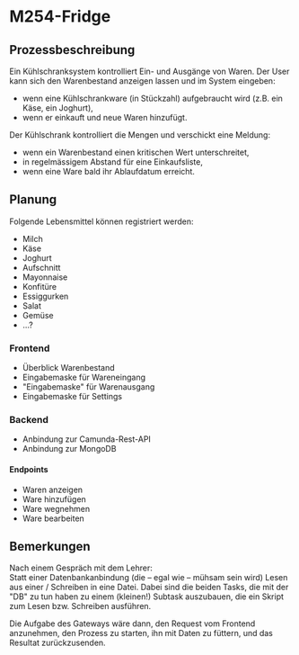 # M254-Fridge

## Prozessbeschreibung

Ein Kühlschranksystem kontrolliert Ein- und Ausgänge von Waren.
Der User kann sich den Warenbestand anzeigen lassen und im System eingeben:

* wenn eine Kühlschrankware (in Stückzahl) aufgebraucht wird
  (z.B. ein Käse, ein Joghurt),
* wenn er einkauft und neue Waren hinzufügt.

Der Kühlschrank kontrolliert die Mengen und verschickt eine Meldung:

* wenn ein Warenbestand einen kritischen Wert unterschreitet,
* in regelmässigem Abstand für eine Einkaufsliste,
* wenn eine Ware bald ihr Ablaufdatum erreicht.

## Planung

Folgende Lebensmittel können registriert werden:

* Milch
* Käse
* Joghurt
* Aufschnitt
* Mayonnaise
* Konfitüre
* Essiggurken
* Salat
* Gemüse
* ...?

### Frontend

* Überblick Warenbestand
* Eingabemaske für Wareneingang
* "Eingabemaske" für Warenausgang
* Eingabemaske für Settings

### Backend

* Anbindung zur Camunda-Rest-API
* Anbindung zur MongoDB

#### Endpoints

* Waren anzeigen
* Ware hinzufügen
* Ware wegnehmen
* Ware bearbeiten

## Bemerkungen

Nach einem Gespräch mit dem Lehrer:  
Statt einer Datenbankanbindung (die – egal wie – mühsam sein wird) Lesen aus
einer / Schreiben in eine Datei. Dabei sind die beiden Tasks, die mit der "DB"
zu tun haben zu einem (kleinen!) Subtask auszubauen, die ein Skript zum Lesen
bzw. Schreiben ausführen.

Die Aufgabe des Gateways wäre dann, den Request vom Frontend anzunehmen,
den Prozess zu starten, ihn mit Daten zu füttern, und das Resultat zurückzusenden.
